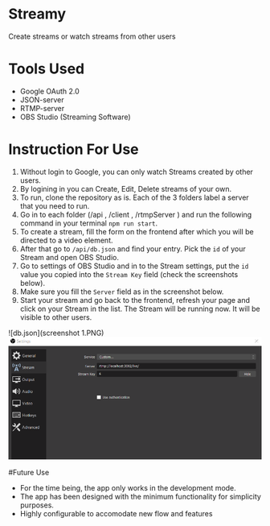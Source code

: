 
# Streamy
Create streams or watch streams from other users

# Tools Used
* Google OAuth 2.0
* JSON-server
* RTMP-server
* OBS Studio (Streaming Software)

# Instruction For Use
1. Without login to Google, you can only watch Streams created by other users.
2. By logining in you can Create, Edit, Delete streams of your own.
3. To run, clone the repository as is. Each of the 3 folders label a server that you need to run.
4. Go in to each folder (/api , /client , /rtmpServer ) and run the following command in your terminal `npm run start`.
5. To create a stream, fill the form on the frontend after which you will be directed to a video element.
6. After that go to `/api/db.json` and find your entry. Pick the `id` of your Stream and open OBS Studio.
7. Go to settings of OBS Studio and in to the Stream settings, put the `id` value you copied into the `Stream Key` field (check the screenshots below).
8. Make sure you fill the `Server` field as in the screenshot below.
9. Start your stream and go back to the frontend, refresh your page and click on your Stream in the list. The Stream will be running now. It will be visible to other users.

![db.json](screenshot 1.PNG)
![obsStudio](/screenshot2.PNG)


#Future Use
* For the time being, the app only works in the development mode.
* The app has been designed with the minimum functionality for simplicity purposes.
* Highly configurable to accomodate new flow and features
